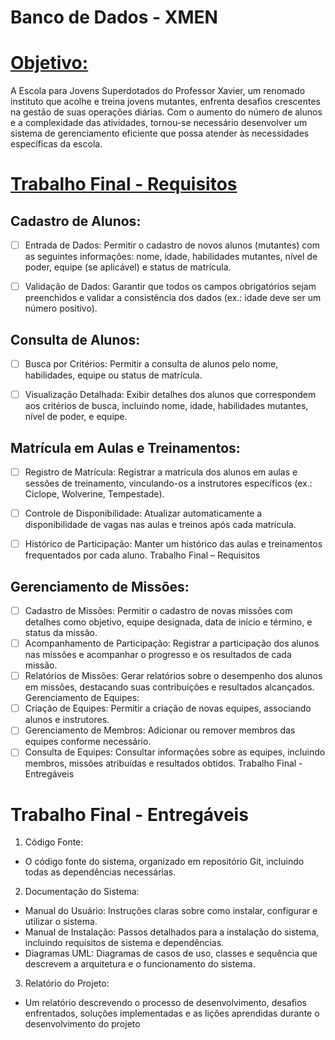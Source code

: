 # Banco de Dados - XMEN

# <ins>Objetivo:<ins>

A Escola para Jovens Superdotados do Professor Xavier, um renomado instituto que acolhe e treina jovens mutantes, enfrenta
desafios crescentes na gestão de suas operações diárias. Com o aumento do número de alunos e a complexidade das atividades,
tornou-se necessário desenvolver um sistema de gerenciamento eficiente que possa atender às necessidades específicas da escola.


# <ins>Trabalho Final - Requisitos<ins>

## Cadastro de Alunos:
- [ ] Entrada de Dados: Permitir o cadastro de novos alunos (mutantes) com as seguintes informações: nome, idade, habilidades
mutantes, nível de poder, equipe (se aplicável) e status de matrícula.
- [ ] Validação de Dados: Garantir que todos os campos obrigatórios sejam preenchidos e validar a consistência dos dados (ex.: idade
deve ser um número positivo).


## Consulta de Alunos:
- [ ] Busca por Critérios: Permitir a consulta de alunos pelo nome, habilidades, equipe ou status de matrícula.
- [ ] Visualização Detalhada: Exibir detalhes dos alunos que correspondem aos critérios de busca, incluindo nome, idade, habilidades
mutantes, nível de poder, e equipe.


## Matrícula em Aulas e Treinamentos:
- [ ] Registro de Matrícula: Registrar a matrícula dos alunos em aulas e sessões de treinamento, vinculando-os a instrutores específicos
(ex.: Ciclope, Wolverine, Tempestade).
- [ ] Controle de Disponibilidade: Atualizar automaticamente a disponibilidade de vagas nas aulas e treinos após cada matrícula.
- [ ] Histórico de Participação: Manter um histórico das aulas e treinamentos frequentados por cada aluno.
Trabalho Final – Requisitos


## Gerenciamento de Missões:
- [ ] Cadastro de Missões: Permitir o cadastro de novas missões com detalhes como objetivo, equipe designada, data de início e término,
e status da missão.
- [ ] Acompanhamento de Participação: Registrar a participação dos alunos nas missões e acompanhar o progresso e os resultados de
cada missão.
- [ ] Relatórios de Missões: Gerar relatórios sobre o desempenho dos alunos em missões, destacando suas contribuições e resultados
alcançados.
Gerenciamento de Equipes:
- [ ] Criação de Equipes: Permitir a criação de novas equipes, associando alunos e instrutores.
- [ ] Gerenciamento de Membros: Adicionar ou remover membros das equipes conforme necessário.
- [ ] Consulta de Equipes: Consultar informações sobre as equipes, incluindo membros, missões atribuídas e resultados obtidos.
Trabalho Final - Entregáveis

# Trabalho Final - Entregáveis
1. Código Fonte:
- O código fonte do sistema, organizado em repositório Git, incluindo todas as dependências necessárias.
2. Documentação do Sistema:
- Manual do Usuário: Instruções claras sobre como instalar, configurar e utilizar o sistema.
- Manual de Instalação: Passos detalhados para a instalação do sistema, incluindo requisitos de sistema e dependências.
- Diagramas UML: Diagramas de casos de uso, classes e sequência que descrevem a arquitetura e o funcionamento do sistema.
3. Relatório do Projeto:
- Um relatório descrevendo o processo de desenvolvimento, desafios enfrentados, soluções implementadas e as lições aprendidas
durante o desenvolvimento do projeto